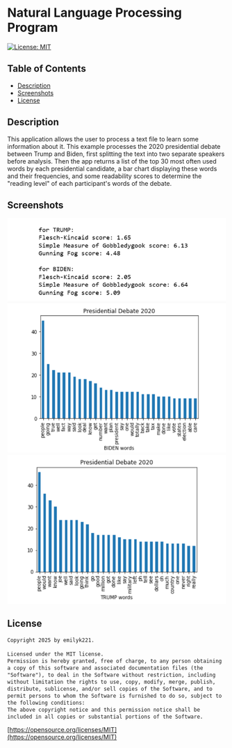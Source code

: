 
  # Natural Language Processing Program
  [![License: MIT](https://img.shields.io/badge/License-MIT-yellow.svg)](https://opensource.org/licenses/MIT)

  
  ## Table of Contents
   * [Description](#description)
   * [Screenshots](#screenshots)
   * [License](#license)

  ## Description
  This application allows the user to process a text file to learn some information about it. This example processes the 2020 presidential debate between Trump and Biden, first splitting the text into two separate speakers before analysis. Then the app returns a list of the top 30 most often used words by each presidential candidate, a bar chart displaying these words and their frequencies, and some readability scores to determine the "reading level" of each participant's words of the debate.

  ## Screenshots
  ![Sample Output-Readability Scores](images/Screenshot1.png)
  ![Sample Output-Biden Chart](images/Screenshot2.png)
  ![Sample Output-Trump Chart](images/Screenshot3.png)

  ## License
  
    Copyright 2025 by emilyk221.

    Licensed under the MIT license.
    Permission is hereby granted, free of charge, to any person obtaining a copy of this software and associated documentation files (the "Software"), to deal in the Software without restriction, including without limitation the rights to use, copy, modify, merge, publish, distribute, sublicense, and/or sell copies of the Software, and to permit persons to whom the Software is furnished to do so, subject to the following conditions:
    The above copyright notice and this permission notice shall be included in all copies or substantial portions of the Software.
    
  [https://opensource.org/licenses/MIT](https://opensource.org/licenses/MIT)
  

